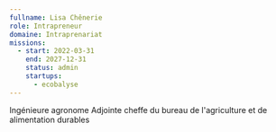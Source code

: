 ```yaml
---
fullname: Lisa Chênerie
role: Intrapreneur
domaine: Intraprenariat
missions:
  - start: 2022-03-31
    end: 2027-12-31
    status: admin
    startups:
      - ecobalyse
---
```

Ingénieure agronome Adjointe cheffe du bureau de l'agriculture et de alimentation durables
